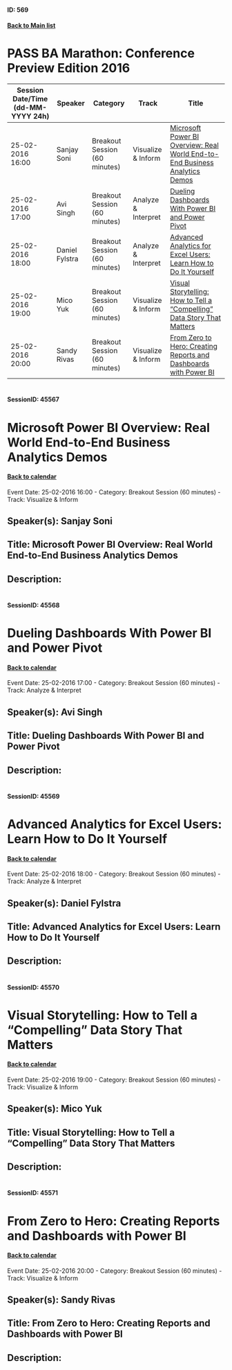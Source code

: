 #### ID: 569
#### [Back to Main list](index.md)
# PASS BA Marathon: Conference Preview Edition 2016
Session Date/Time (dd-MM-YYYY 24h)|Speaker|Category|Track|Title
---|---|---|---|---
25-02-2016 16:00|Sanjay Soni|Breakout Session (60 minutes)|Visualize & Inform|[Microsoft Power BI Overview: Real World End-to-End Business Analytics Demos](#sessionid-45567)
25-02-2016 17:00|Avi Singh|Breakout Session (60 minutes)|Analyze & Interpret|[Dueling Dashboards With Power BI and Power Pivot](#sessionid-45568)
25-02-2016 18:00|Daniel Fylstra|Breakout Session (60 minutes)|Analyze & Interpret|[Advanced Analytics for Excel Users: Learn How to Do It Yourself](#sessionid-45569)
25-02-2016 19:00|Mico Yuk|Breakout Session (60 minutes)|Visualize & Inform|[Visual Storytelling: How to Tell a “Compelling” Data Story That Matters](#sessionid-45570)
25-02-2016 20:00|Sandy Rivas|Breakout Session (60 minutes)|Visualize & Inform|[From Zero to Hero: Creating Reports and Dashboards with Power BI](#sessionid-45571)
# 
#### SessionID: 45567
# Microsoft Power BI Overview: Real World End-to-End Business Analytics Demos
#### [Back to calendar](#id-569)
Event Date: 25-02-2016 16:00 - Category: Breakout Session (60 minutes) - Track: Visualize & Inform
## Speaker(s): Sanjay Soni
## Title: Microsoft Power BI Overview: Real World End-to-End Business Analytics Demos
## Description:
### 
# 
#### SessionID: 45568
# Dueling Dashboards With Power BI and Power Pivot
#### [Back to calendar](#id-569)
Event Date: 25-02-2016 17:00 - Category: Breakout Session (60 minutes) - Track: Analyze & Interpret
## Speaker(s): Avi Singh
## Title: Dueling Dashboards With Power BI and Power Pivot
## Description:
### 
# 
#### SessionID: 45569
# Advanced Analytics for Excel Users: Learn How to Do It Yourself
#### [Back to calendar](#id-569)
Event Date: 25-02-2016 18:00 - Category: Breakout Session (60 minutes) - Track: Analyze & Interpret
## Speaker(s): Daniel Fylstra
## Title: Advanced Analytics for Excel Users: Learn How to Do It Yourself
## Description:
### 
# 
#### SessionID: 45570
# Visual Storytelling: How to Tell a “Compelling” Data Story That Matters
#### [Back to calendar](#id-569)
Event Date: 25-02-2016 19:00 - Category: Breakout Session (60 minutes) - Track: Visualize & Inform
## Speaker(s): Mico Yuk
## Title: Visual Storytelling: How to Tell a “Compelling” Data Story That Matters
## Description:
### 
# 
#### SessionID: 45571
# From Zero to Hero: Creating Reports and Dashboards with Power BI
#### [Back to calendar](#id-569)
Event Date: 25-02-2016 20:00 - Category: Breakout Session (60 minutes) - Track: Visualize & Inform
## Speaker(s): Sandy Rivas
## Title: From Zero to Hero: Creating Reports and Dashboards with Power BI
## Description:
### 
